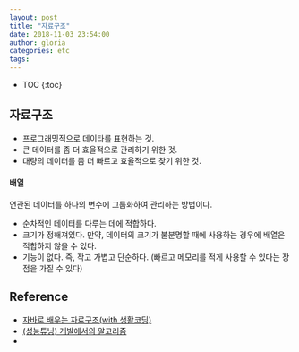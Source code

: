 ```yaml
---
layout: post
title: "자료구조"
date: 2018-11-03 23:54:00
author: gloria
categories: etc
tags:
---
```


* TOC
{:toc}

## 자료구조
- 프로그래밍적으로 데이타를 표현하는 것.
- 큰 데이터를 좀 더 효율적으로 관리하기 위한 것.
- 대량의 데이터를 좀 더 빠르고 효율적으로 찾기 위한 것.

#### 배열
연관된 데이터를 하나의 변수에 그룹화하여 관리하는 방법이다.

- 순차적인 데이터를 다루는 데에 적합하다.
- 크기가 정해져있다. 만약, 데이터의 크기가 불분명할 때에 사용하는 경우에 배열은 적합하지 않을 수 있다.
- 기능이 없다. 즉, 작고 가볍고 단순하다. (빠르고 메모리를 적게 사용할 수 있다는 장점을 가질 수 있다)



## Reference
- [자바로 배우는 자료구조(with 생활코딩)](https://programmers.co.kr/learn/courses/17)
- [(성능튜닝) 개발에서의 알고리즘](https://12bme.tistory.com/86?category=785013)
- 